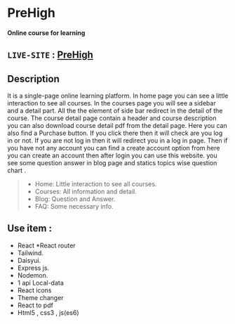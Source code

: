 # PreHigh
#### Online course for learning 

## `LIVE-SITE` : [PreHigh](https://assignment-10-client-site.web.app/course)

## Description
It is a single-page online learning platform. In home page you can see a little interaction to see all courses. 
In the courses page you will see a sidebar and a detail part. All the the element of side bar redirect in the detail of the course. The course detail page contain a header and course description you can also download course detail pdf from the detail page. Here you can also find a Purchase button. If you click there then it will check are you log in or not. If you are not log in then it will redirect you in a log in page. Then if you have not any account you can find a create account option from here you can create an account then after login you can use this website.
you see some question answer in blog page and  statics topics wise question chart .
> - Home: Little interaction to see all courses.
> - Courses: All information and detail.
> - Blog: Question and Answer.
> - FAQ: Some necessary info.

## Use item : 
* React 
*React router
* Tailwind.
* Daisyui.
* Express js.
* Nodemon.
* 1 api Local-data
* React icons
* Theme changer
* React to pdf
* Html5 , css3 , js(es6)
